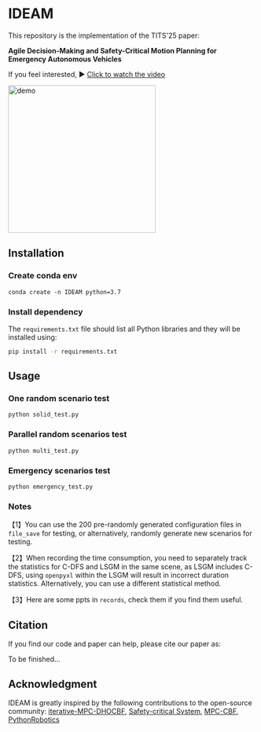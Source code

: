 # IDEAM

This repository is the implementation of the TITS'25 paper:

**Agile Decision-Making and Safety-Critical Motion Planning for Emergency Autonomous Vehicles**

If you feel interested, ▶️ [Click to watch the video](https://www.youtube.com/watch?v=873BZoQSf-Q)

<img src="assets/demo.gif" alt="demo" width="300" height="auto" />

## Installation

### Create conda env

```shell
conda create -n IDEAM python=3.7
```

### Install dependency

The `requirements.txt` file should list all Python libraries and they will be installed using:

```bash
pip install -r requirements.txt
```



## Usage

### **One random scenario test** 

```shell
python solid_test.py
```

### **Parallel random scenarios test** 

```shell
python multi_test.py
```

### Emergency scenarios test

```shell
python emergency_test.py
```

### Notes

【1】You can use the 200 pre-randomly generated configuration files in `file_save` for testing, or alternatively, randomly generate new scenarios for testing.

【2】When recording the time consumption, you need to separately track the statistics for C-DFS and LSGM in the same scene, as LSGM includes C-DFS, using `openpyxl` within the LSGM will result in incorrect duration statistics. Alternatively, you can use a different statistical method.

【3】Here are some ppts in `records`,  check them if you find them useful.

## Citation

If you find our code and paper can help, please cite our paper as:

To be finished...

## Acknowledgment

IDEAM is greatly inspired by the following contributions to the open-source community: [iterative-MPC-DHOCBF](https://github.com/ShockLeo/Iterative-MPC-DHOCBF.git), [Safety-critical System](https://github.com/YimingShu-teay/Safety-critical-Decision-making-and-Control.git), [MPC-CBF](https://github.com/HybridRobotics/MPC-CBF.git), [PythonRobotics](https://github.com/AtsushiSakai/PythonRobotics.git)

